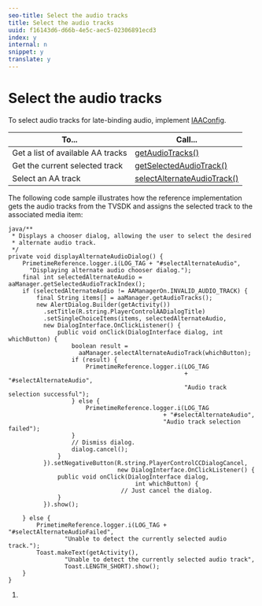```yaml
---
seo-title: Select the audio tracks
title: Select the audio tracks
uuid: f16143d6-d66b-4e5c-aec5-02306891ecd3
index: y
internal: n
snippet: y
translate: y
---
```


# Select the audio tracks

To select audio tracks for late-binding audio, implement [IAAConfig](http://help.adobe.com/en_US/primetime/reference_implementation/android/javadoc/com/adobe/primetime/reference/config/IAAConfig.html). 

|  To...  | Call...  |
|---|---|
|  Get a list of available AA tracks  | [getAudioTracks()](http://help.adobe.com/en_US/primetime/reference_implementation/android/javadoc/com/adobe/primetime/reference/manager/AAManager.html#getAudioTracks())  |
|  Get the current selected track  | [getSelectedAudioTrack()](http://help.adobe.com/en_US/primetime/reference_implementation/android/javadoc/com/adobe/primetime/reference/manager/AAManager.html#getSelectedAudioTrack())  |
|  Select an AA track  | [selectAlternateAudioTrack()](http://help.adobe.com/en_US/primetime/reference_implementation/android/javadoc/com/adobe/primetime/reference/manager/AAManager.html#selectAlternateAudioTrack(int))  |

The following code sample illustrates how the reference implementation gets the audio tracks from the TVSDK and assigns the selected track to the associated media item: 

```
java/** 
 * Displays a chooser dialog, allowing the user to select the desired 
 * alternate audio track. 
 */ 
private void displayAlternateAudioDialog() { 
    PrimetimeReference.logger.i(LOG_TAG + "#selectAlternateAudio", 
      "Displaying alternate audio chooser dialog."); 
    final int selectedAlternateAudio = aaManager.getSelectedAudioTrackIndex(); 
    if (selectedAlternateAudio != AAManagerOn.INVALID_AUDIO_TRACK) { 
        final String items[] = aaManager.getAudioTracks(); 
        new AlertDialog.Builder(getActivity()) 
          .setTitle(R.string.PlayerControlAADialogTitle) 
          .setSingleChoiceItems(items, selectedAlternateAudio, 
          new DialogInterface.OnClickListener() { 
              public void onClick(DialogInterface dialog, int whichButton) { 
                  boolean result =  
                    aaManager.selectAlternateAudioTrack(whichButton); 
                  if (result) { 
                      PrimetimeReference.logger.i(LOG_TAG 
                                                  + "#selectAlternateAudio", 
                                                  "Audio track selection successful"); 
                  } else { 
                      PrimetimeReference.logger.i(LOG_TAG 
                                            + "#selectAlternateAudio", 
                                            "Audio track selection failed"); 
                  } 
                  // Dismiss dialog. 
                  dialog.cancel(); 
              } 
          }).setNegativeButton(R.string.PlayerControlCCDialogCancel, 
                               new DialogInterface.OnClickListener() { 
              public void onClick(DialogInterface dialog, 
                                    int whichButton) { 
                                // Just cancel the dialog. 
              } 
          }).show(); 
 
    } else { 
        PrimetimeReference.logger.i(LOG_TAG + "#selectAlternateAudioFailed", 
                "Unable to detect the currently selected audio track."); 
        Toast.makeText(getActivity(), 
                "Unable to detect the currently selected audio track", 
                Toast.LENGTH_SHORT).show(); 
    } 
} 

```

1.
